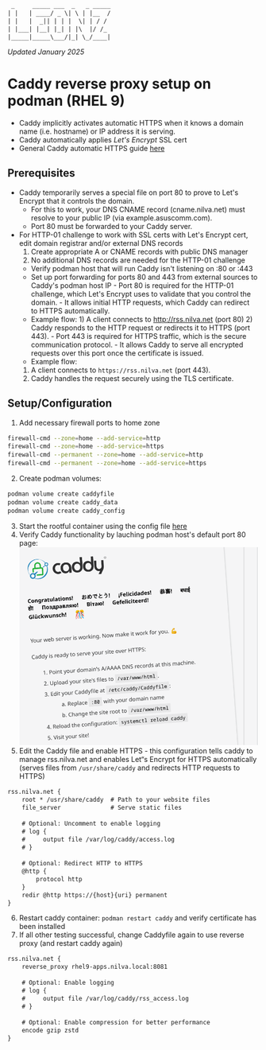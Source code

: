 ```
 _     _____ ___  _   _ _____
| |   | ____/ _ \| \ | |__  /
| |   |  _|| | | |  \| | / / 
| |___| |__| |_| | |\  |/ /_ 
|_____|_____\___/|_| \_/____|
```
_Updated January 2025_

# Caddy reverse proxy setup on podman (RHEL 9)
- Caddy implicitly activates automatic HTTPS when it knows a domain name (i.e. hostname) or IP address it is serving.
- Caddy automatically applies _Let's Encrypt_ SSL cert
- General Caddy automatic HTTPS guide [here](https://caddyserver.com/docs/automatic-https)

## Prerequisites

- Caddy temporarily serves a special file on port 80 to prove to Let's Encrypt that it controls the domain.
    - For this to work, your DNS CNAME record (cname.nilva.net) must resolve to your public IP (via example.asuscomm.com).
    - Port 80 must be forwarded to your Caddy server.
- For HTTP-01 challenge to work with SSL certs with Let's Encrypt cert, edit domain registrar and/or external DNS records 
    1. Create appropriate A or CNAME records with public DNS manager
    2. No additional DNS records are needed for the HTTP-01 challenge
  - Verify podman host that will run Caddy isn't listening on :80 or :443
  - Set up  port  forwarding for ports 80 and 443 from external sources to  Caddy's podman host IP
        - Port 80 is required for the HTTP-01 challenge, which Let's Encrypt uses to validate that you control the domain. 
        - It allows initial HTTP requests, which Caddy can redirect to HTTPS automatically.
  * Example flow:
            1) A client connects to http://rss.nilva.net (port 80)
            2) Caddy responds to the HTTP request or redirects it to HTTPS (port 443).
         - Port 443 is required for HTTPS traffic, which is the secure communication protocol.
        - It allows Caddy to serve all encrypted requests over this port once the certificate is issued.
  * Example flow:
  1. A client connects to `https://rss.nilva.net` (port 443).
  2. Caddy handles the request securely using the TLS certificate.

## Setup/Configuration
1. Add necessary firewall ports to home zone
```bash
firewall-cmd --zone=home --add-service=http
firewall-cmd --zone=home --add-service=https
firewall-cmd --permanent --zone=home --add-service=http
firewall-cmd --permanent --zone=home --add-service=https
```
2. Create podman volumes:
```bash
podman volume create caddyfile
podman volume create caddy_data
podman volume create caddy_config
```
3. Start the rootful container using the config file [here](https://github.com/leonzwrx/homelab-wiki/blob/main/podman_configs/caddy.txt)
4. Verify Caddy functionality by lauching podman host's default port 80 page:
![caddy_80.png](./assets/caddy_80.png)
5. Edit the Caddy file and enable HTTPS - this configuration tells caddy to manage rss.nilva.net and enables Let“s Encrypt for HTTPS automatically (serves files from `/usr/share/caddy` and redirects HTTP requests to HTTPS)
```
rss.nilva.net {
    root * /usr/share/caddy  # Path to your website files
    file_server              # Serve static files
    
    # Optional: Uncomment to enable logging
    # log {
    #     output file /var/log/caddy/access.log
    # }

    # Optional: Redirect HTTP to HTTPS
    @http {
        protocol http
    }
    redir @http https://{host}{uri} permanent
}
```
6. Restart caddy container: `podman restart caddy` and verify certificate has been installed
7. If all other  testing successful, change Caddyfile again to use reverse proxy (and restart caddy again)
```
rss.nilva.net {
    reverse_proxy rhel9-apps.nilva.local:8081

    # Optional: Enable logging
    # log {
    #     output file /var/log/caddy/rss_access.log
    # }

    # Optional: Enable compression for better performance
    encode gzip zstd
}
```